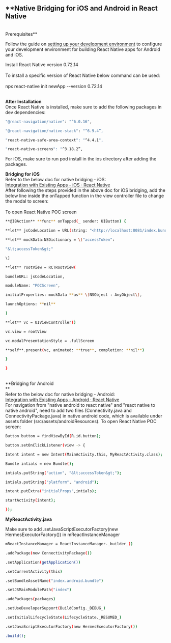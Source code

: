 ## **Native Bridging for iOS and Android in React Native  

<br/>Prerequisites**[**​**](https://reactnative.dev/docs/integration-with-existing-apps#prerequisites)

Follow the guide on [setting up your development environment](https://reactnative.dev/docs/set-up-your-environment) to configure your development environment for building React Native apps for Android and iOS.

Install React Native version 0.72.14  
<br/>To install a specific version of React Native below command can be used:  
<br/>npx react-native init newApp --version 0.72.14

<br/>**After Installation**  
Once React Native is installed, make sure to add the following packages in dev dependencies:  
```sh 
"@react-navigation/native": "^6.0.16",

"@react-navigation/native-stack": "^6.9.4”,

"react-native-safe-area-context": "^4.4.1",

"react-native-screens": "^3.18.2”,
```

For iOS, make sure to run pod install in the ios directory after adding the packages.  

**Bridging for iOS**  
Refer to the below doc for native bridging - iOS:  
[Integration with Existing Apps - iOS · React Native](https://reactnative.dev/docs/integration-with-existing-apps?language=swift)  
After following the steps provided in the above doc for iOS bridging, add the below line inside the onTapped function in the view controller file to change the modal to screen:  
<br/>To open React Native POC screen

```sh 
**@IBAction** **func** onTapped(_ sender: UIButton) {

**let** jsCodeLocation = URL(string: "<http://localhost:8081/index.bundle?platform=ios>")!

**let** mockData:NSDictionary = \["accessToken":

"&lt;accessToken&gt;"

\]

**let** rootView = RCTRootView(

bundleURL: jsCodeLocation,

moduleName: "POCScreen",

initialProperties: mockData **as** \[NSObject : AnyObject\],

launchOptions: **nil**

)

**let** vc = UIViewController()

vc.view = rootView

vc.modalPresentationStyle = .fullScreen

**self**.present(vc, animated: **true**, completion: **nil**)

}

}
```


<br/>**Bridging for Android  
**  
Refer to the below doc for native bridging - Android:  
[Integration with Existing Apps - Android · React Native](https://reactnative.dev/docs/integration-with-existing-apps?language=java)  
For navigation from "native android to react native" and "react native to native android", need to add two files (Connectivity.java and ConnectivityPackage.java) in native android code, which is available under assets folder (src/assets/androidResources).
To open React Native POC screen:   

```sh 
Button button = findViewById(R.id.button);

button.setOnClickListener(view -> {

Intent intent = new Intent(MainActivity.this, MyReactActivity.class);

Bundle intials = new Bundle();

intials.putString("action", "&lt;accessToken&gt;");

intials.putString("platform", "android");

intent.putExtra("initialProps",intials);

startActivity(intent);

});
```


**MyReactActivity.java**

Make sure to add .setJavaScriptExecutorFactory(new HermesExecutorFactory()) in mReactInstanceManager

```sh 
mReactInstanceManager = ReactInstanceManager._builder_()

.addPackage(new ConnectivityPackage())

.setApplication(getApplication())

.setCurrentActivity(this)

.setBundleAssetName("index.android.bundle")

.setJSMainModulePath("index")

.addPackages(packages)

.setUseDeveloperSupport(BuildConfig._DEBUG_)

.setInitialLifecycleState(LifecycleState._RESUMED_)

.setJavaScriptExecutorFactory(new HermesExecutorFactory())

.build();
```